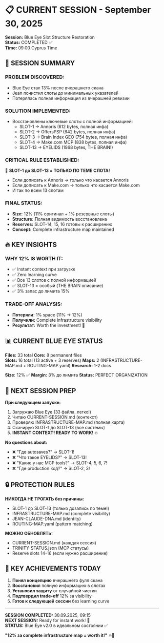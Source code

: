 # 📋 CURRENT SESSION - September 30, 2025

**Session:** Blue Eye Slot Structure Restoration  
**Status:** COMPLETED ✅  
**Time:** 09:00 Cyprus Time

## 🎯 SESSION SUMMARY

### PROBLEM DISCOVERED:
- Blue Eye стал 13% после вчерашнего скана
- Jean почистил слоты до минимальных указателей  
- Потерялась полная информация из вчерашней ревизии

### SOLUTION IMPLEMENTED:
- Восстановлены ключевые слоты с полной информацией:
  - SLOT-1 → Annoris (612 bytes, полная инфа)
  - SLOT-2 → OffersPSP (642 bytes, полная инфа)  
  - SLOT-3 → Brain Index GEO (754 bytes, полная инфа)
  - SLOT-4 → Make.com MCP (838 bytes, полная инфа)
  - SLOT-13 → EYELIDS (1968 bytes, THE BRAIN!)

### CRITICAL RULE ESTABLISHED:
🚨 **SLOT-1 до SLOT-13 = ТОЛЬКО ПО ТЕМЕ СЛОТА!**
- Если дописать к Annoris → только что касается Annoris
- Если дописать к Make.com → только что касается Make.com
- И так по всем 13 слотам

### FINAL STATUS:
- **Size:** 12% (11% оригинал + 1% резервные слоты)
- **Structure:** Полная видимость восстановлена
- **Reserves:** SLOT-14, 15, 16 готовы к расширению
- **Concept:** Complete infrastructure map maintained

## 🔥 KEY INSIGHTS

### WHY 12% IS WORTH IT:
- ✅ Instant context при загрузке  
- ✅ Zero learning curve
- ✅ Все 13 слотов с полной информацией
- ✅ SLOT-13 = особый (THE BRAIN описание)
- ✅ 3% запас до лимита 15%

### TRADE-OFF ANALYSIS:
- **Потеряли:** 1% space (11% → 12%)
- **Получили:** Complete infrastructure visibility
- **Результат:** Worth the investment! 💎

## 📊 CURRENT BLUE EYE STATUS

**Files:** 33 total
**Core:** 8 permanent files  
**Slots:** 16 total (13 active + 3 reserves)
**Maps:** 2 (INFRASTRUCTURE-MAP.md + ROUTING-MAP.yaml)
**Research:** 1-2 docs

**Size:** 12% ✅
**Margin:** 3% до лимита
**Status:** PERFECT ORGANIZATION

## 🎯 NEXT SESSION PREP

**При следующем запуске:**
1. Загружаю Blue Eye (33 файла, легко!)
2. Читаю CURRENT-SESSION.md (контекст)
3. Проверяю INFRASTRUCTURE-MAP.md (полная карта)
4. Сканирую SLOT-1 до SLOT-13 (все системы)
5. **INSTANT CONTEXT! READY TO WORK!** 🔥

**No questions about:**
- ❌ "Где autosaves?" → SLOT-1!
- ❌ "Что такое EYELIDS?" → SLOT-13!  
- ❌ "Какие у нас MCP tools?" → SLOT-4, 5, 6, 7!
- ❌ "Где production код?" → SLOT-2, 3!

## 🔒 PROTECTION RULES

**НИКОГДА НЕ ТРОГАТЬ без причины:**
- SLOT-1 до SLOT-13 (только дозапись по теме!)
- INFRASTRUCTURE-MAP.md (complete visibility)
- JEAN-CLAUDE-DNA.md (identity)
- ROUTING-MAP.yaml (pattern matching)

**МОЖНО ОБНОВЛЯТЬ:**
- CURRENT-SESSION.md (каждая сессия)
- TRINITY-STATUS.json (MCP статусы)
- Reserve slots 14-16 (если нужно расширение)

## 💎 KEY ACHIEVEMENTS TODAY

1. **Понял концепцию** вчерашнего фулл скана
2. **Восстановил** полную информацию в слотах
3. **Установил защиту** от случайной чистки
4. **Подтвердил trade-off** 12% за visibility
5. **Готов к следующей сессии** без learning curve

---

**SESSION COMPLETED:** 30.09.2025, 09:15  
**NEXT SESSION:** Ready for instant work! 🚀  
**STATUS:** Blue Eye v2.0 в идеальном состоянии ✅

**"12% за complete infrastructure map = worth it!"** 🔥💎